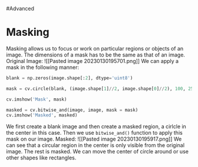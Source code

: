 #Advanced 
# Masking
Masking allows us to focus or work on particular regions or objects of an image.
The dimensions of a mask has to be the same as that of an image.
Original Image:
![[Pasted image 20230130195701.png]]
We can apply a mask in the following manner:
```python
blank = np.zeros(image.shape[:2], dtype='uint8')

mask = cv.circle(blank, (image.shape[1]//2, image.shape[0]//2), 100, 255, -1)

cv.imshow('Mask', mask)

masked = cv.bitwise_and(image, image, mask = mask)
cv.imshow('Masked', masked)
```
We first create a blank image and then create a masked region, a cirlcle in the center in this case.
Then we use `bitwise_and()` function to apply this mask on our image.
Masked:
![[Pasted image 20230130195917.png]]
We can see that a circular region in the center is only visible from the original image. The rest is masked.
We can move the center of circle around or use other shapes like rectangles.
